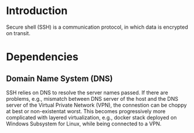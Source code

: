 # Introduction
Secure shell (SSH) is a communication protocol, in which data is encrypted on transit.

# Dependencies
## Domain Name System (DNS)
SSH relies on DNS to resolve the server names passed. If there are problems, e.g., mismatch between DNS server of the host and the DNS server of the Virtual Private Network (VPN), the connestion can be choppy at best or non-existentat worst. This becomes progressively more complicated with layered virtualization, e.g., docker stack deployed on Windows Subsystem for Linux, while being connected to a VPN.
